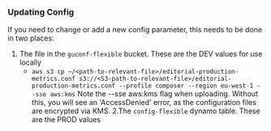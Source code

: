 ### Updating Config

If you need to change or add a new config parameter, this needs to be done in two places:
1. The file in the `guconf-flexible` bucket. These are the DEV values for use locally
    * `aws s3 cp ~/<path-to-relevant-file>/editorial-production-metrics.conf s3://<S3-path-to-relevant-file>/editorial-production-metrics.conf --profile composer --region eu-west-1 --sse aws:kms`
   Note the --sse aws:kms flag when uploading. Without this, you will see an 'AccessDenied' error, as the configuration files are encrypted via KMS.
2.The `config-flexible` dynamo table. These are the PROD values

